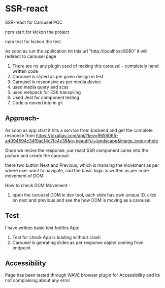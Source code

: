 # SSR-react
SSR-react for Carousel POC 

npm start for kickon the project

npm test for kickon the test

As soon as run the application hit this url "http://localhost:8080" it will redirect to carousel page

1) There are no any plugin used of making this carousel - completely hand written code
2) Carousel is styled as per given design in test
3) Carousel is responsive as per media device 
4) used media query and scss
5) used webpack for ES6 transpiling
6) Used Jest for component testing
7) Code is moved into in git

Approach-
------------

As soon as app start it hits a service from backend and get the complete response from https://pixabay.com/api/?key=9656065-a4094594c34f9ac14c7fc4c39&q=beautiful+landscape&image_type=photo

Once we recive the response ,our react SSR component came into the picture and create the carousel.

there two button Next and Previous, which is manaing the movement as per where user want to navigate, nad the basic logic is written as per node movement of DOM.

How to check DOM Movement - 

1) open the carousel DOM in dev tool, each slide has own unique ID. click on next and previous and see the how DOM is moving as a carousel.

Test
--------
I have written basic test fodthis App:

1) Test for check App is loading without crash
2) Carousel is genrating slides as per response object coming from endpoint 

Accessibility
---------------

Page has been tested through WAVE browser plugin for Accessibility and its not complaining about any error